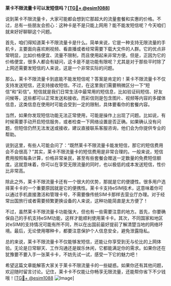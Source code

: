 **莱卡不限流量卡可以发短信吗？[[TG💪+ @esim1088](https://t.me/s/esim1088)]**

说到莱卡不限流量卡，大家可能都会想到它那超大的流量套餐和实惠的价格。不过，总有一些朋友会担心：这种卡是不是只能上网用？能不能发短信呢？今天咱们就来好好聊聊这个问题。

首先，咱们得知道莱卡不限流量卡是什么。简单来说，它是一种支持无限流量的手机卡，主要面向喜欢刷视频、看直播或者经常需要下载大文件的人群。它的优点非常明显，比如价格便宜、流量不限制，而且使用起来非常方便。但是，正因为它的价格便宜，很多人都会有疑问，这卡是不是功能有限呢？尤其是对于那些平时除了上网还需要发短信的人来说，这是一个非常实际的问题。

那么，莱卡不限流量卡到底能不能发短信呢？答案是肯定的！莱卡不限流量卡不仅支持发送短信，还支持接收短信。不过，在这里我们需要稍微区分一下“短信”和“彩信”。短信就是我们日常生活中最常用的短信息，比如验证码短信、好友问候等，这些都可以正常发送和接收。而彩信则是包含图片、视频等内容的多媒体信息，这类信息在使用时可能会受到一定的限制，具体要看你的套餐内容。

当然，如果你发现短信功能无法正常使用，可能是操作上出现了问题。比如说，有时候需要手动开启短信服务，或者检查一下网络设置是否正确。如果确认没有问题，但短信仍然无法发送或接收，建议直接联系客服咨询，他们会为你提供专业的帮助。

说到这里，有些人可能会问了：“既然莱卡不限流量卡能发短信，那它的短信费用会不会很高？”其实，莱卡不限流量卡的短信费用是非常合理的。一般来说，短信费用按照每条计算，价格非常亲民，甚至有些套餐会赠送一定数量的免费短信额度。这就意味着，你可以在享受无限流量的同时，也以极低的成本发送短信，性价比非常高。

除此之外，莱卡不限流量卡还有一个很大的优势，那就是它的便捷性。很多用户选择莱卡卡的一个重要原因就是它的便携性。莱卡卡支持eSIM技术，这意味着你可以通过手机直接激活和管理卡号，不需要像传统SIM卡那样去营业厅办理。对于经常出国旅行或者需要频繁更换设备的人来说，这种功能简直是太方便了！

不过，虽然莱卡不限流量卡功能强大，但也有一些需要注意的地方。首先，你要确保自己的手机支持eSIM功能，这样才能顺利使用莱卡卡。其次，不同国家和地区对eSIM的支持情况可能有所不同，所以在出国前最好提前了解清楚当地的网络环境。最后，无论使用哪种卡，都要注意保护个人信息安全，避免泄露隐私。

总的来说，莱卡不限流量卡不仅能够发短信，还能让你享受到无与伦比的上网体验。无论是日常聊天、工作沟通还是娱乐休闲，它都能满足你的需求。如果你还在犹豫要不要入手一张莱卡卡，不妨先试一试，感受一下它的魅力吧！

希望这篇文章能解答大家关于莱卡不限流量卡的一些疑惑。如果你还有其他问题，欢迎随时留言讨论。记住，莱卡卡不仅能让你畅享无限流量，还能帮你省下不少钱哦！[[TG💪+ @esim1088](https://t.me/s/esim1088) ![Image](https://i.postimg.cc/4NQfJmqS/Snipaste-2025-05-13-00-14-12.png)]